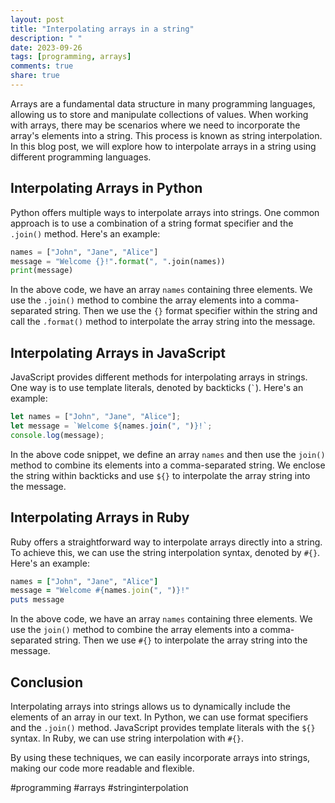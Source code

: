 ```yaml
---
layout: post
title: "Interpolating arrays in a string"
description: " "
date: 2023-09-26
tags: [programming, arrays]
comments: true
share: true
---
```


Arrays are a fundamental data structure in many programming languages, allowing us to store and manipulate collections of values. When working with arrays, there may be scenarios where we need to incorporate the array's elements into a string. This process is known as string interpolation. In this blog post, we will explore how to interpolate arrays in a string using different programming languages.

## Interpolating Arrays in Python

Python offers multiple ways to interpolate arrays into strings. One common approach is to use a combination of a string format specifier and the `.join()` method. Here's an example:

```python
names = ["John", "Jane", "Alice"]
message = "Welcome {}!".format(", ".join(names))
print(message)
```

In the above code, we have an array `names` containing three elements. We use the `.join()` method to combine the array elements into a comma-separated string. Then we use the `{}` format specifier within the string and call the `.format()` method to interpolate the array string into the message.

## Interpolating Arrays in JavaScript

JavaScript provides different methods for interpolating arrays in strings. One way is to use template literals, denoted by backticks (`` ` ``). Here's an example:

```javascript
let names = ["John", "Jane", "Alice"];
let message = `Welcome ${names.join(", ")}!`;
console.log(message);
```

In the above code snippet, we define an array `names` and then use the `join()` method to combine its elements into a comma-separated string. We enclose the string within backticks and use `${}` to interpolate the array string into the message.

## Interpolating Arrays in Ruby

Ruby offers a straightforward way to interpolate arrays directly into a string. To achieve this, we can use the string interpolation syntax, denoted by `#{}`. Here's an example:

```ruby
names = ["John", "Jane", "Alice"]
message = "Welcome #{names.join(", ")}!"
puts message
```

In the above code, we have an array `names` containing three elements. We use the `join()` method to combine the array elements into a comma-separated string. Then we use `#{}` to interpolate the array string into the message.

## Conclusion

Interpolating arrays into strings allows us to dynamically include the elements of an array in our text. In Python, we can use format specifiers and the `.join()` method. JavaScript provides template literals with the `${}` syntax. In Ruby, we can use string interpolation with `#{}`.

By using these techniques, we can easily incorporate arrays into strings, making our code more readable and flexible.

#programming #arrays #stringinterpolation